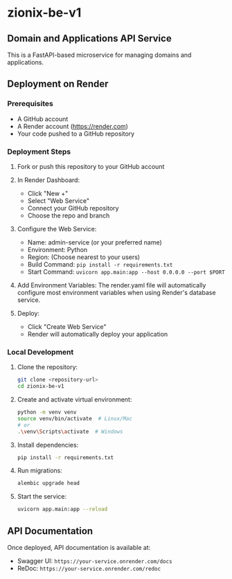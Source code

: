 # zionix-be-v1

## Domain and Applications API Service

This is a FastAPI-based microservice for managing domains and applications.

## Deployment on Render

### Prerequisites
- A GitHub account
- A Render account (https://render.com)
- Your code pushed to a GitHub repository

### Deployment Steps

1. Fork or push this repository to your GitHub account

2. In Render Dashboard:
   - Click "New +"
   - Select "Web Service"
   - Connect your GitHub repository
   - Choose the repo and branch

3. Configure the Web Service:
   - Name: admin-service (or your preferred name)
   - Environment: Python
   - Region: (Choose nearest to your users)
   - Build Command: `pip install -r requirements.txt`
   - Start Command: `uvicorn app.main:app --host 0.0.0.0 --port $PORT`

4. Add Environment Variables:
   The render.yaml file will automatically configure most environment variables when using Render's database service.

5. Deploy:
   - Click "Create Web Service"
   - Render will automatically deploy your application

### Local Development

1. Clone the repository:
   ```bash
   git clone <repository-url>
   cd zionix-be-v1
   ```

2. Create and activate virtual environment:
   ```bash
   python -m venv venv
   source venv/bin/activate  # Linux/Mac
   # or
   .\venv\Scripts\activate  # Windows
   ```

3. Install dependencies:
   ```bash
   pip install -r requirements.txt
   ```

4. Run migrations:
   ```bash
   alembic upgrade head
   ```

5. Start the service:
   ```bash
   uvicorn app.main:app --reload
   ```

## API Documentation

Once deployed, API documentation is available at:
- Swagger UI: `https://your-service.onrender.com/docs`
- ReDoc: `https://your-service.onrender.com/redoc`